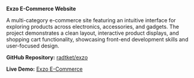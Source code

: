 **Exzo E-Commerce Website**

A multi-category e-commerce site featuring an intuitive interface for exploring products across electronics, accessories, and gadgets. The project demonstrates a clean layout, interactive product displays, and shopping cart functionality, showcasing front-end development skills and user-focused design.

  

**GitHub Repository:** [radtket/exzo](https://github.com/radtket/exzo)

**Live Demo:** [Exzo E-Commerce](https://radtket.github.io/exzo/)
